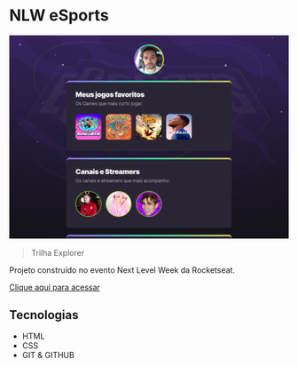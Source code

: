 # NLW eSports 

![preview](preview.png)

> Trilha Explorer

Projeto construído no evento Next Level Week da Rocketseat.

[Clique aqui para acessar](https://neoghostbr-ms22.github.io/NLW/)


## Tecnologias
- HTML
- CSS
- GIT & GITHUB